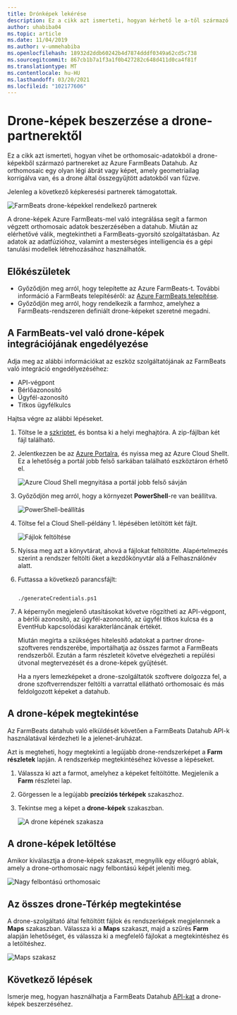 ```yaml
---
title: Drónképek lekérése
description: Ez a cikk azt ismerteti, hogyan kérhető le a-től származó drone-képek a partnerektől.
author: uhabiba04
ms.topic: article
ms.date: 11/04/2019
ms.author: v-ummehabiba
ms.openlocfilehash: 18932d2ddb60242b4d7874dddf0349a62cd5c738
ms.sourcegitcommit: 867cb1b7a1f3a1f0b427282c648d411d0ca4f81f
ms.translationtype: MT
ms.contentlocale: hu-HU
ms.lasthandoff: 03/20/2021
ms.locfileid: "102177606"
---
```

# <a name="get-drone-imagery-from-drone-partners"></a>Drone-képek beszerzése a drone-partnerektől

Ez a cikk azt ismerteti, hogyan vihet be orthomosaic-adatokból a drone-képekből származó partnereket az Azure FarmBeats Datahub. Az orthomosaic egy olyan légi ábrát vagy képet, amely geometriailag korrigálva van, és a drone által összegyűjtött adatokból van fűzve.

Jelenleg a következő képkeresési partnerek támogatottak.

  ![FarmBeats drone-képekkel rendelkező partnerek](./media/get-drone-imagery-from-drone-partner/drone-partner-1.png)

A drone-képek Azure FarmBeats-mel való integrálása segít a farmon végzett orthomosaic adatok beszerzésében a datahub. Miután az elérhetővé válik, megtekintheti a FarmBeats-gyorsító szolgáltatásban. Az adatok az adatfúzióhoz, valamint a mesterséges intelligencia és a gépi tanulási modellek létrehozásához használhatók.

## <a name="before-you-begin"></a>Előkészületek

  - Győződjön meg arról, hogy telepítette az Azure FarmBeats-t. További információ a FarmBeats telepítéséről: az [Azure FarmBeats telepítése](install-azure-farmbeats.md).
  - Győződjön meg arról, hogy rendelkezik a farmhoz, amelyhez a FarmBeats-rendszeren definiált drone-képeket szeretné megadni.

## <a name="enable-drone-imagery-integration-with-farmbeats"></a>A FarmBeats-vel való drone-képek integrációjának engedélyezése

Adja meg az alábbi információkat az eszköz szolgáltatójának az FarmBeats való integráció engedélyezéséhez:
 - API-végpont
 - Bérlőazonosító
 - Ügyfél-azonosító
 - Titkos ügyfélkulcs

Hajtsa végre az alábbi lépéseket.

1. Töltse le a [szkriptet](https://aka.ms/farmbeatspartnerscript), és bontsa ki a helyi meghajtóra. A zip-fájlban két fájl található.
2. Jelentkezzen be az [Azure Portalra](https://portal.azure.com/), és nyissa meg az Azure Cloud Shellt. Ez a lehetőség a portál jobb felső sarkában található eszköztáron érhető el.

    ![Azure Cloud Shell megnyitása a portál jobb felső sávján](./media/get-drone-imagery-from-drone-partner/navigation-bar-1.png)

3. Győződjön meg arról, hogy a környezet **PowerShell**-re van beállítva.

    ![PowerShell-beállítás](./media/get-drone-imagery-from-drone-partner/power-shell-new-1.png)

4. Töltse fel a Cloud Shell-példány 1. lépésében letöltött két fájlt.

    ![Fájlok feltöltése](./media/get-drone-imagery-from-drone-partner/power-shell-two-1.png)

5. Nyissa meg azt a könyvtárat, ahová a fájlokat feltöltötte. Alapértelmezés szerint a rendszer feltölti őket a kezdőkönyvtár alá a Felhasználónév alatt.
6. Futtassa a következő parancsfájlt:

    ```azurepowershell-interactive

    ./generateCredentials.ps1

    ```

7. A képernyőn megjelenő utasításokat követve rögzítheti az API-végpont, a bérlői azonosító, az ügyfél-azonosító, az ügyfél titkos kulcsa és a EventHub kapcsolódási karakterláncának értékét.

    Miután megírta a szükséges hitelesítő adatokat a partner drone-szoftveres rendszerébe, importálhatja az összes farmot a FarmBeats rendszerből. Ezután a farm részleteit követve elvégezheti a repülési útvonal megtervezését és a drone-képek gyűjtését.

    Ha a nyers lemezképeket a drone-szolgáltatók szoftvere dolgozza fel, a drone szoftverrendszer feltölti a varrattal ellátható orthomosaic és más feldolgozott képeket a datahub.

## <a name="view-drone-imagery"></a>A drone-képek megtekintése

Az FarmBeats datahub való elküldését követően a FarmBeats Datahub API-k használatával kérdezheti le a jelenet-áruházat.

Azt is megteheti, hogy megtekinti a legújabb drone-rendszerképet a **Farm részletek** lapján. A rendszerkép megtekintéséhez kövesse a lépéseket.

1. Válassza ki azt a farmot, amelyhez a képeket feltöltötte. Megjelenik a **Farm** részletei lap.
2. Görgessen le a legújabb **precíziós térképek** szakaszhoz.
3. Tekintse meg a képet a **drone-képek** szakaszban.

    ![A drone képének szakasza](./media/get-drone-imagery-from-drone-partner/drone-imagery-1.png)

## <a name="download-drone-imagery"></a>A drone-képek letöltése

Amikor kiválasztja a drone-képek szakaszt, megnyílik egy előugró ablak, amely a drone-orthomosaic nagy felbontású képét jeleníti meg.

![Nagy felbontású orthomosaic](./media/get-drone-imagery-from-drone-partner/download-drone-imagery-1.png)

## <a name="view-all-drone-maps"></a>Az összes drone-Térkép megtekintése

A drone-szolgáltató által feltöltött fájlok és rendszerképek megjelennek a **Maps** szakaszban. Válassza ki a **Maps** szakaszt, majd a szűrés **Farm** alapján lehetőséget, és válassza ki a megfelelő fájlokat a megtekintéshez és a letöltéshez.

  ![Maps szakasz](./media/get-drone-imagery-from-drone-partner/view-drone-maps-1.png)

## <a name="next-steps"></a>Következő lépések

Ismerje meg, hogyan használhatja a FarmBeats Datahub [API-kat](rest-api-in-azure-farmbeats.md) a drone-képek beszerzéséhez.
